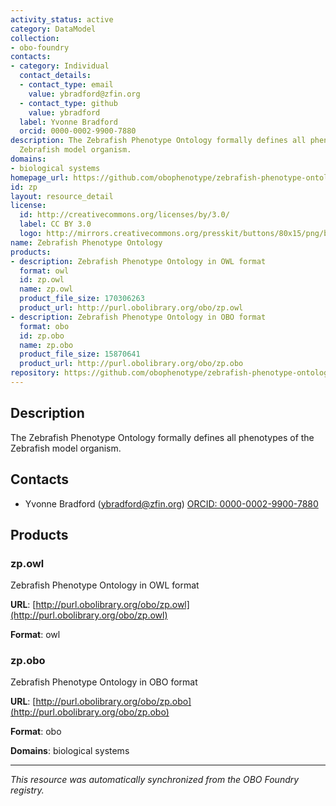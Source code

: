 ```yaml
---
activity_status: active
category: DataModel
collection:
- obo-foundry
contacts:
- category: Individual
  contact_details:
  - contact_type: email
    value: ybradford@zfin.org
  - contact_type: github
    value: ybradford
  label: Yvonne Bradford
  orcid: 0000-0002-9900-7880
description: The Zebrafish Phenotype Ontology formally defines all phenotypes of the
  Zebrafish model organism.
domains:
- biological systems
homepage_url: https://github.com/obophenotype/zebrafish-phenotype-ontology
id: zp
layout: resource_detail
license:
  id: http://creativecommons.org/licenses/by/3.0/
  label: CC BY 3.0
  logo: http://mirrors.creativecommons.org/presskit/buttons/80x15/png/by.png
name: Zebrafish Phenotype Ontology
products:
- description: Zebrafish Phenotype Ontology in OWL format
  format: owl
  id: zp.owl
  name: zp.owl
  product_file_size: 170306263
  product_url: http://purl.obolibrary.org/obo/zp.owl
- description: Zebrafish Phenotype Ontology in OBO format
  format: obo
  id: zp.obo
  name: zp.obo
  product_file_size: 15870641
  product_url: http://purl.obolibrary.org/obo/zp.obo
repository: https://github.com/obophenotype/zebrafish-phenotype-ontology
---
```

## Description

The Zebrafish Phenotype Ontology formally defines all phenotypes of the Zebrafish model organism.

## Contacts

- Yvonne Bradford (ybradford@zfin.org) [ORCID: 0000-0002-9900-7880](https://orcid.org/0000-0002-9900-7880)

## Products

### zp.owl

Zebrafish Phenotype Ontology in OWL format

**URL**: [http://purl.obolibrary.org/obo/zp.owl](http://purl.obolibrary.org/obo/zp.owl)

**Format**: owl

### zp.obo

Zebrafish Phenotype Ontology in OBO format

**URL**: [http://purl.obolibrary.org/obo/zp.obo](http://purl.obolibrary.org/obo/zp.obo)

**Format**: obo

**Domains**: biological systems

---

*This resource was automatically synchronized from the OBO Foundry registry.*